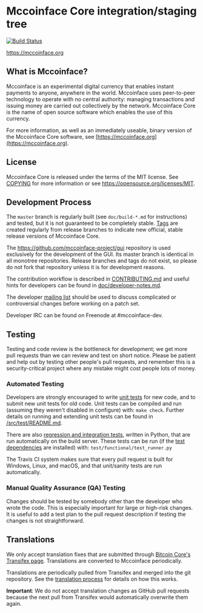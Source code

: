 Mccoinface Core integration/staging tree
=====================================

[![Build Status](https://travis-ci.org/mccoinface-project/mccoinface.svg?branch=master)](https://travis-ci.org/mccoinface-project/mccoinface)

https://mccoinface.org

What is Mccoinface?
----------------

Mccoinface is an experimental digital currency that enables instant payments to
anyone, anywhere in the world. Mccoinface uses peer-to-peer technology to operate
with no central authority: managing transactions and issuing money are carried
out collectively by the network. Mccoinface Core is the name of open source
software which enables the use of this currency.

For more information, as well as an immediately useable, binary version of
the Mccoinface Core software, see [https://mccoinface.org](https://mccoinface.org).

License
-------

Mccoinface Core is released under the terms of the MIT license. See [COPYING](COPYING) for more
information or see https://opensource.org/licenses/MIT.

Development Process
-------------------

The `master` branch is regularly built (see `doc/build-*.md` for instructions) and tested, but it is not guaranteed to be
completely stable. [Tags](https://github.com/mccoinface-project/mccoinface/tags) are created
regularly from release branches to indicate new official, stable release versions of Mccoinface Core.

The https://github.com/mccoinface-project/gui repository is used exclusively for the
development of the GUI. Its master branch is identical in all monotree
repositories. Release branches and tags do not exist, so please do not fork
that repository unless it is for development reasons.

The contribution workflow is described in [CONTRIBUTING.md](CONTRIBUTING.md)
and useful hints for developers can be found in [doc/developer-notes.md](doc/developer-notes.md).

The developer [mailing list](https://groups.google.com/forum/#!forum/mccoinface-dev)
should be used to discuss complicated or controversial changes before working
on a patch set.

Developer IRC can be found on Freenode at #mccoinface-dev.

Testing
-------

Testing and code review is the bottleneck for development; we get more pull
requests than we can review and test on short notice. Please be patient and help out by testing
other people's pull requests, and remember this is a security-critical project where any mistake might cost people
lots of money.

### Automated Testing

Developers are strongly encouraged to write [unit tests](src/test/README.md) for new code, and to
submit new unit tests for old code. Unit tests can be compiled and run
(assuming they weren't disabled in configure) with: `make check`. Further details on running
and extending unit tests can be found in [/src/test/README.md](/src/test/README.md).

There are also [regression and integration tests](/test), written
in Python, that are run automatically on the build server.
These tests can be run (if the [test dependencies](/test) are installed) with: `test/functional/test_runner.py`

The Travis CI system makes sure that every pull request is built for Windows, Linux, and macOS, and that unit/sanity tests are run automatically.

### Manual Quality Assurance (QA) Testing

Changes should be tested by somebody other than the developer who wrote the
code. This is especially important for large or high-risk changes. It is useful
to add a test plan to the pull request description if testing the changes is
not straightforward.

Translations
------------

We only accept translation fixes that are submitted through [Bitcoin Core's Transifex page](https://www.transifex.com/projects/p/bitcoin/).
Translations are converted to Mccoinface periodically.

Translations are periodically pulled from Transifex and merged into the git repository. See the
[translation process](doc/translation_process.md) for details on how this works.

**Important**: We do not accept translation changes as GitHub pull requests because the next
pull from Transifex would automatically overwrite them again.
